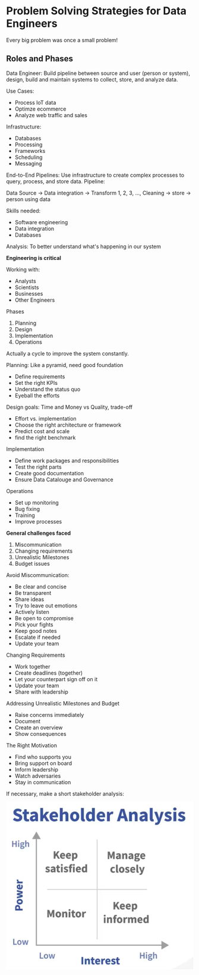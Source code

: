 # Problem Solving Strategies for Data Engineers

Every big problem was once a small problem!

## Roles and Phases

Data Engineer:
Build pipeline between source and user (person or system), design, build and maintain systems to collect, store, and analyze data.

Use Cases:
- Process IoT data
- Optimze ecommerce
- Analyze web traffic and sales

Infrastructure:
- Databases
- Processing
- Frameworks
- Scheduling
- Messaging

End-to-End Pipelines: Use infrastructure to create complex processes to query, process, and store data.
Pipeline: 

Data Source &rarr; Data integration &rarr; Transform 1, 2, 3, ..., Cleaning &rarr; store &rarr; person using data

Skills needed:
- Software engineering
- Data integration
- Databases

Analysis: To better understand what's happening in our system

**Engineering is critical**

Working with:
- Analysts
- Scientists
- Businesses
- Other Engineers


Phases
1. Planning
2. Design
3. Implementation
4. Operations

Actually a cycle to improve the system constantly.

Planning: Like a pyramid, need good foundation
- Define requirements
- Set the right KPIs
- Understand the status quo
- Eyeball the efforts

Design goals: Time and Money vs Quality, trade-off
- Effort vs. implementation
- Choose the right architecture or framework
- Predict cost and scale
- find the right benchmark

Implementation
- Define work packages and responsibilities
- Test the right parts
- Create good documentation
- Ensure Data Catalouge and Governance

Operations
- Set up monitoring
- Bug fixing
- Training
- Improve processes

**General challenges faced**
1. Miscommunication
2. Changing requirements
3. Unrealistic Milestones
4. Budget issues

Avoid Miscommunication:
- Be clear and concise
- Be transparent
- Share ideas
- Try to leave out emotions
- Actively listen
- Be open to compromise
- Pick your fights
- Keep good notes
- Escalate if needed
- Update your team

Changing Requirements
- Work together
- Create deadlines (together)
- Let your counterpart sign off on it
- Update your team
- Share with leadership

Addressing Unrealistic Milestones and Budget
- Raise concerns immediately
- Document
- Create an overview
- Show consequences

The Right Motivation
- Find who supports you
- Bring support on board
- Inform leadership
- Watch adversaries
- Stay in communication 

If necessary, make a short stakeholder analysis:

![](./imgs/StakeholderAnalysis.png)
